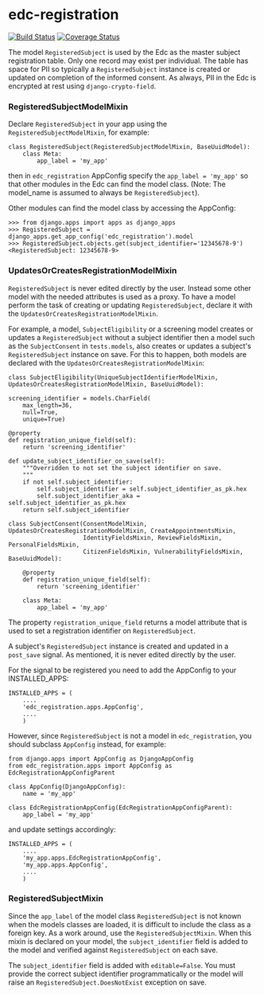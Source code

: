 # edc-registration

[![Build Status](https://travis-ci.org/botswana-harvard/edc-registration.svg?branch=develop)](https://travis-ci.org/botswana-harvard/edc-registration) [![Coverage Status](https://coveralls.io/repos/github/botswana-harvard/edc-registration/badge.svg?branch=develop)](https://coveralls.io/github/botswana-harvard/edc-registration?branch=develop)

The model `RegisteredSubject` is used by the Edc as the master subject registration table. Only one record may exist per individual. The table has space for PII so typically a `RegisteredSubject` instance is created or updated on completion of the informed consent. As always, PII in the Edc is encrypted at rest using `django-crypto-field`.

### RegisteredSubjectModelMixin
Declare `RegisteredSubject` in your app using the `RegisteredSubjectModelMixin`, for example:

    class RegisteredSubject(RegisteredSubjectModelMixin, BaseUuidModel):
        class Meta:
            app_label = 'my_app'
            
then in `edc_registration` AppConfig specify the `app_label = 'my_app'` so that other modules in the Edc can find the model class. (Note: The model_name is assumed to always be `RegisteredSubject`). 

Other modules can find the model class by accessing the AppConfig:

    >>> from django.apps import apps as django_apps
    >>> RegisteredSubject = django_apps.get_app_config('edc_registration').model
    >>> RegisteredSubject.objects.get(subject_identifier='12345678-9')
    <RegisteredSubject: 12345678-9>

### UpdatesOrCreatesRegistrationModelMixin

`RegisteredSubject` is never edited directly by the user. Instead some other model with the needed attributes is used as a proxy. To have a model perform the task of creating or updating  `RegisteredSubject`, declare it with the `UpdatesOrCreatesRegistrationModelMixin`.

For example, a model, `SubjectEligibility` or a screening model creates or updates a `RegisteredSubject` without a subject identifier then a model such as the `SubjectConsent` in `tests.models`, also creates or updates a subject's `RegisteredSubject` instance on save. For this to happen, both models are declared with the `UpdatesOrCreatesRegistrationModelMixin`:

	class SubjectEligibility(UniqueSubjectIdentifierModelMixin, UpdatesOrCreatesRegistrationModelMixin, BaseUuidModel):

    screening_identifier = models.CharField(
        max_length=36,
        null=True,
        unique=True)

	@property
    def registration_unique_field(self):
        return 'screening_identifier'

    def update_subject_identifier_on_save(self):
        """Overridden to not set the subject identifier on save.
        """
        if not self.subject_identifier:
            self.subject_identifier = self.subject_identifier_as_pk.hex
            self.subject_identifier_aka = self.subject_identifier_as_pk.hex
        return self.subject_identifier

    class SubjectConsent(ConsentModelMixin, UpdatesOrCreatesRegistrationModelMixin, CreateAppointmentsMixin,
                         IdentityFieldsMixin, ReviewFieldsMixin, PersonalFieldsMixin,
                         CitizenFieldsMixin, VulnerabilityFieldsMixin, BaseUuidModel):
                         
		@property
	    def registration_unique_field(self):
	        return 'screening_identifier'

	    class Meta:
	        app_label = 'my_app'
    

The property `registration_unique_field` returns a model attribute that is used to set a registration identifier on `RegisteredSubject`.

A subject's `RegisteredSubject` instance is created and updated in a `post_save` signal. As mentioned, it is never edited directly by the user.

For the signal to be registered you need to add the AppConfig to your INSTALLED_APPS:

    INSTALLED_APPS = (
        ....
        'edc_registration.apps.AppConfig',
        ....
        )
        
However, since `RegisteredSubject` is not a model in `edc_registration`, you should subclass `AppConfig` instead, for example:

    from django.apps import AppConfig as DjangoAppConfig
    from edc_registration.apps import AppConfig as EdcRegistrationAppConfigParent
    
    class AppConfig(DjangoAppConfig):
        name = 'my_app'

    class EdcRegistrationAppConfig(EdcRegistrationAppConfigParent):
        app_label = 'my_app'

and update settings accordingly:

    INSTALLED_APPS = (
        ....
        'my_app.apps.EdcRegistrationAppConfig',
        'my_app.apps.AppConfig',
        ....
        )

### RegisteredSubjectMixin

Since the `app_label` of the model class `RegisteredSubject` is not known when the models classes are loaded, it is difficult to include the class as a foreign key. As a work around, use the `RegisteredSubjectMixin`. When this mixin is declared on your model, the `subject_identifier` field is added to the model and verified against `RegisteredSubject` on each save.

The `subject_identifier` field is added with `editable=False`. You must provide the correct subject identifier programmatically or the model will raise an `RegisteredSubject.DoesNotExist` exception on save.


     